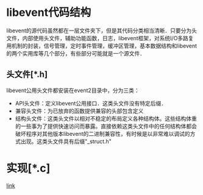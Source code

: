 # libevent代码结构
libevent的源代码虽然都在一层文件夹下，但是其代码分类相当清晰．只要分为头文件，内部使用头文件，辅助功能函数，日志，libevent框架，对系统I/O多路复用机制的封装，信号管理，定时事件管理，缓冲区管理，基本数据结构和libevent的两个实用库等几个部分，有些部分可能就是一个源文件．

## 头文件[*.h]
libevent公用头文件都安装在event2目录中，分为三类：
* API头文件：定义libevent公用接口．这类头文件没有特定后缀．
* 兼容头文件：为已放弃的函数提供兼容的头部包含定义
* 结构头文件：这类头文件以相对不稳定的布局定义各种结构体。这些结构体重的一些事为了提供快速访问而暴露。直接依赖这类头文件中的任何结构体都会破坏程序对其他版本libevent的二进制兼容性，有时候是以非常难以调试的方式出现。这类头文件具有后缀"_struct.h"

# 实现[*.c]

[link](http://www.cnblogs.com/hustcat/archive/2010/08/31/1814022.html)